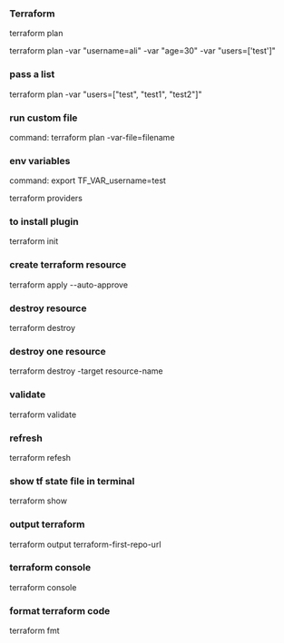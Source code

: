### Terraform

terraform plan

terraform plan -var "username=ali" -var "age=30" -var "users=['test']"

### pass a list

terraform plan -var "users=["test", "test1", "test2"]"

### run custom file

command: terraform plan -var-file=filename

### env variables

command: export TF_VAR_username=test

terraform providers

### to install plugin 

terraform init

### create terraform resource

terraform apply --auto-approve

### destroy resource

terraform destroy

### destroy one resource

terraform destroy -target resource-name

### validate 

terraform validate

### refresh

terraform refesh

### show tf state file in terminal

terraform show

### output terraform 

terraform output terraform-first-repo-url

### terraform console

terraform console

### format terraform code

terraform fmt